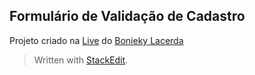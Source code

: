 ## Formulário de Validação de Cadastro

Projeto criado na [Live](https://www.youtube.com/watch?v=hF_VMWnsY00) do [Bonieky Lacerda](https://youtube.com/c/BoniekyLacerdaLeal)
<br>
> Written with [StackEdit](https://stackedit.io/).
